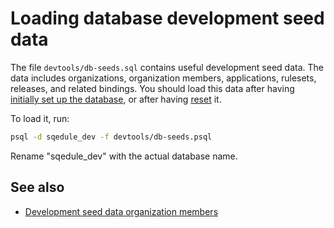 # Loading database development seed data

The file `devtools/db-seeds.sql` contains useful development seed data. The data includes organizations, organization members, applications, rulesets, releases, and related bindings. You should load this data after having [initially set up the database](dev-env-setup.md), or after having [reset](db-reset.md) it.

To load it, run:

~~~bash
psql -d sqedule_dev -f devtools/db-seeds.psql
~~~

Rename "sqedule_dev" with the actual database name.

## See also

 * [Development seed data organization members](db-dev-seeds-org-members.md)
